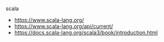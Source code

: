 scala
* https://www.scala-lang.org/
* https://www.scala-lang.org/api/current/
* https://docs.scala-lang.org/scala3/book/introduction.html
